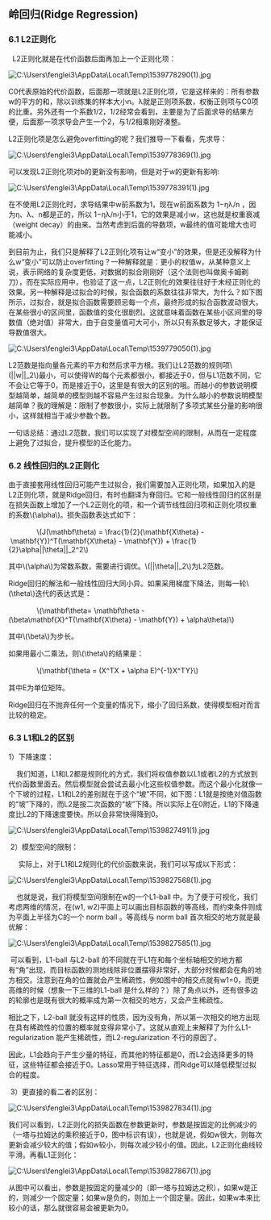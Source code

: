 <script type="text/javascript"  src="http://cdn.mathjax.org/mathjax/latest/MathJax.js?config=TeX-AMS-MML_HTMLorMML">
</script>

岭回归(Ridge Regression)
------------------------

### 6.1 L2正则化

  L2正则化就是在代价函数后面再加上一个正则化项：

![C:\\Users\\fenglei3\\AppData\\Local\\Temp\\1539778290(1).jpg](media/2cd2993081a28e706a73a6eacd074c15.png)

C0代表原始的代价函数，后面那一项就是L2正则化项，它是这样来的：所有参数w的平方的和，除以训练集的样本大小n。λ就是正则项系数，权衡正则项与C0项的比重。另外还有一个系数1/2，1/2经常会看到，主要是为了后面求导的结果方便，后面那一项求导会产生一个2，与1/2相乘刚好凑整。

L2正则化项是怎么避免overfitting的呢？我们推导一下看看，先求导：

![C:\\Users\\fenglei3\\AppData\\Local\\Temp\\1539778369(1).jpg](media/00d101059c79fb984bbcf2ab2cda9f77.png)

可以发现L2正则化项对b的更新没有影响，但是对于w的更新有影响:

![C:\\Users\\fenglei3\\AppData\\Local\\Temp\\1539778391(1).jpg](media/34ed7aefe142932d028cbe4478d50ee9.png)

在不使用L2正则化时，求导结果中w前系数为1，现在w前面系数为 1−ηλ/n
，因为η、λ、n都是正的，所以
1−ηλ/n小于1，它的效果是减小w，这也就是权重衰减（weight
decay）的由来。当然考虑到后面的导数项，w最终的值可能增大也可能减小。

到目前为止，我们只是解释了L2正则化项有让w“变小”的效果，但是还没解释为什么w“变小”可以防止overfitting？一种解释就是：更小的权值w，从某种意义上说，表示网络的复杂度更低，对数据的拟合刚刚好（这个法则也叫做奥卡姆剃刀），而在实际应用中，也验证了这一点，L2正则化的效果往往好于未经正则化的效果。另一种解释是过拟合的时候，拟合函数的系数往往非常大，为什么？如下图所示，过拟合，就是拟合函数需要顾忌每一个点，最终形成的拟合函数波动很大。在某些很小的区间里，函数值的变化很剧烈。这就意味着函数在某些小区间里的导数值（绝对值）非常大，由于自变量值可大可小，所以只有系数足够大，才能保证导数值很大。

![C:\\Users\\fenglei3\\AppData\\Local\\Temp\\1539779050(1).jpg](media/c96ee5a3cd170bde2527fa5d35f0c2e2.png)

L2范数是指向量各元素的平方和然后求平方根。我们让L2范数的规则项\\(||w||_2\\)最小，可以使得W的每个元素都很小，都接近于0，但与L1范数不同，它不会让它等于0，而是接近于0，这里是有很大的区别的哦。而越小的参数说明模型越简单，越简单的模型则越不容易产生过拟合现象。为什么越小的参数说明模型越简单？我的理解是：限制了参数很小，实际上就限制了多项式某些分量的影响很小，这样就相当于减少参数个数。

一句话总结：通过L2范数，我们可以实现了对模型空间的限制，从而在一定程度上避免了过拟合，提升模型的泛化能力。

### 6.2 线性回归的L2正则化

由于直接套用线性回归可能产生过拟合，我们需要加入正则化项，如果加入的是L2正则化项，就是Ridge回归，有时也翻译为脊回归。它和一般线性回归的区别是在损失函数上增加了一个L2正则化的项，和一个调节线性回归项和正则化项权重的系数\\(\\alpha\\)。损失函数表达式如下：

　　　　\\(J(\\mathbf\\theta) = \\frac{1}{2}(\\mathbf{X\\theta} - \\mathbf{Y})^T(\\mathbf{X\\theta} - \\mathbf{Y}) + \\frac{1}{2}\\alpha||\\theta||_2^2\\)

其中\\(\\alpha\\)为常数系数，需要进行调优。\\(||\\theta||_2\\)为L2范数。

Ridge回归的解法和一般线性回归大同小异。如果采用梯度下降法，则每一轮\\(\\theta\\)迭代的表达式是：

　　　　\\(\\mathbf\\theta= \\mathbf\\theta - (\\beta\\mathbf{X}^T(\\mathbf{X\\theta} - \\mathbf{Y}) + \\alpha\\theta)\\)

其中\\(\\beta\\)为步长。

如果用最小二乘法，则\\(\\theta\\)的结果是：

　　　　\\(\\mathbf{\\theta = (X^TX + \\alpha E)^{-1}X^TY}\\) 

其中E为单位矩阵。

Ridge回归在不抛弃任何一个变量的情况下，缩小了回归系数，使得模型相对而言比较的稳定。

### 6.3 L1和L2的区别

1）下降速度：

   
我们知道，L1和L2都是规则化的方式，我们将权值参数以L1或者L2的方式放到代价函数里面去。然后模型就会尝试去最小化这些权值参数。而这个最小化就像一个下坡的过程，L1和L2的差别就在于这个“坡”不同，如下图：L1就是按绝对值函数的“坡”下降的，而L2是按二次函数的“坡”下降。所以实际上在0附近，L1的下降速度比L2的下降速度要快。所以会非常快得降到0。

![C:\\Users\\fenglei3\\AppData\\Local\\Temp\\1539827491(1).jpg](media/279127bd7965cc129056c5112a6c3ec3.png)

 2）模型空间的限制：

     实际上，对于L1和L2规则化的代价函数来说，我们可以写成以下形式：

![C:\\Users\\fenglei3\\AppData\\Local\\Temp\\1539827568(1).jpg](media/8ec46ff34780acf10d8ec487ab93fb1a.png)

    也就是说，我们将模型空间限制在w的一个L1-ball
中。为了便于可视化，我们考虑两维的情况，在(w1,
w2)平面上可以画出目标函数的等高线，而约束条件则成为平面上半径为C的一个 norm ball
。等高线与 norm ball 首次相交的地方就是最优解：

![C:\\Users\\fenglei3\\AppData\\Local\\Temp\\1539827585(1).jpg](media/0a59b5d5027000c8d200d155a49d35cb.png)

 可以看到，L1-ball 与L2-ball
的不同就在于L1在和每个坐标轴相交的地方都有“角”出现，而目标函数的测地线除非位置摆得非常好，大部分时候都会在角的地方相交。注意到在角的位置就会产生稀疏性，例如图中的相交点就有w1=0，而更高维的时候（想象一下三维的L1-ball
是什么样的？）除了角点以外，还有很多边的轮廓也是既有很大的概率成为第一次相交的地方，又会产生稀疏性。

相比之下，L2-ball
就没有这样的性质，因为没有角，所以第一次相交的地方出现在具有稀疏性的位置的概率就变得非常小了。这就从直观上来解释了为什么L1-regularization
能产生稀疏性，而L2-regularization 不行的原因了。

因此，L1会趋向于产生少量的特征，而其他的特征都是0，而L2会选择更多的特征，这些特征都会接近于0。Lasso常用于特征选择，而Ridge可以降低模型过拟合的程度。

 3）更直接的看二者的区别：

![C:\\Users\\fenglei3\\AppData\\Local\\Temp\\1539827834(1).jpg](media/3104ab1b76e5bb77d581e166ab8aa669.png)

我们可以看到，L2正则化的损失函数在参数更新时，参数是按固定的比例减少的（一塔与拉姆达的乘积接近于0，图中标识有误），也就是说，假如w很大，则每次更新会减少较大的值；假如w较小，则每次减少较小的值。因此，L2正则化曲线较平滑。再看L1正则化：

![C:\\Users\\fenglei3\\AppData\\Local\\Temp\\1539827867(1).jpg](media/98b807bc460f617be25fba6f9a5eef87.png)

从图中可以看出，参数是按固定的量减少的（即一塔与拉姆达之积），如果w是正的，则减少一个固定量；如果w是负的，则加上一个固定量。因此，如果w本来比较小的话，那么就很容易会被更新为0。
